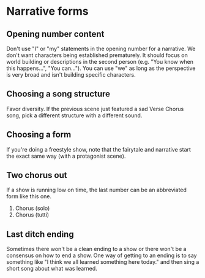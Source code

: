 # Narrative forms

## Opening number content

Don't use "I" or "my" statements in the opening number for a narrative. We don't want characters being established prematurely. It should focus on world building or descriptions in the second person \(e.g. "You know when this happens...", "You can..."\). You can use "we" as long as the perspective is very broad and isn't building specific characters.

## Choosing a song structure

Favor diversity. If the previous scene just featured a sad Verse Chorus song, pick a different structure with a different sound.

## Choosing a form

If you're doing a freestyle show, note that the fairytale and narrative start the exact same way \(with a protagonist scene\).

## Two chorus out

If a show is running low on time, the last number can be an abbreviated form like this one.

1. Chorus \(solo\)
2. Chorus \(tutti\)

## Last ditch ending

Sometimes there won't be a clean ending to a show or there won't be a consensus on how to end a show. One way of getting to an ending is to say something like "I think we all learned something here today." and then sing a short song about what was learned.

